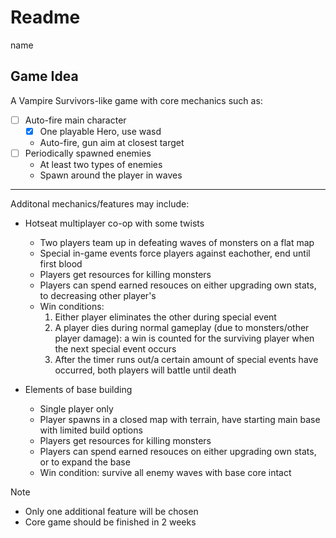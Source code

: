 # Readme
name
## Game Idea
A Vampire Survivors-like game with core mechanics such as:
- [ ] Auto-fire main character
	+ [x] One playable Hero, use wasd
	+ Auto-fire, gun aim at closest target
- [ ] Periodically spawned enemies
	+ At least two types of enemies
	+ Spawn around the player in waves
---
Additonal mechanics/features may include:
- Hotseat multiplayer co-op with some twists
	+ Two players team up in defeating waves of monsters on a flat map
	+ Special in-game events force players against eachother, end until first blood
	+ Players get resources for killing monsters
	+ Players can spend earned resouces on either upgrading own stats, to decreasing other player's
	+ Win conditions:
		1. Either player eliminates the other during special event 
		2. A player dies during normal gameplay (due to monsters/other player damage): a win is counted for the surviving player when the next special event occurs
		3. After the timer runs out/a certain amount of special events have occurred, both players will battle until death
	
- Elements of base building
	+ Single player only
	+ Player spawns in a closed map with terrain, have starting main base with limited build options
	+ Players get resources for killing monsters
	+ Players can spend earned resouces on either upgrading own stats, or to expand the base
	+ Win condition: survive all enemy waves with base core intact

Note
- Only one additional feature will be chosen
- Core game should be finished in 2 weeks